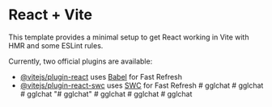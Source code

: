 # React + Vite

This template provides a minimal setup to get React working in Vite with HMR and some ESLint rules.

Currently, two official plugins are available:

- [@vitejs/plugin-react](https://github.com/vitejs/vite-plugin-react/blob/main/packages/plugin-react/README.md) uses [Babel](https://babeljs.io/) for Fast Refresh
- [@vitejs/plugin-react-swc](https://github.com/vitejs/vite-plugin-react-swc) uses [SWC](https://swc.rs/) for Fast Refresh
#   g g l c h a t  
 #   g g l c h a t  
 #   g g l c h a t  
 "# gglchat" 
#   g g l c h a t  
 #   g g l c h a t  
 #   g g l c h a t  
 